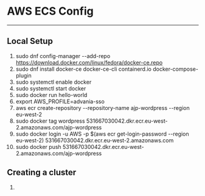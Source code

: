 # AWS ECS Config
---

## Local Setup

1. sudo dnf config-manager --add-repo https://download.docker.com/linux/fedora/docker-ce.repo
2. sudo dnf install docker-ce docker-ce-cli containerd.io docker-compose-plugin
3. sudo systemctl enable docker
4. sudo systemctl start docker
5. sudo docker run hello-world
6. export AWS_PROFILE=advania-sso
7. aws ecr create-repository --repository-name ajp-wordpress --region eu-west-2
8. sudo docker tag wordpress 531667030042.dkr.ecr.eu-west-2.amazonaws.com/ajp-wordpress
9. sudo docker login -u AWS -p $(aws ecr get-login-password --region eu-west-2) 531667030042.dkr.ecr.eu-west-2.amazonaws.com
10. sudo docker push 531667030042.dkr.ecr.eu-west-2.amazonaws.com/ajp-wordpress

## Creating a cluster
1. 